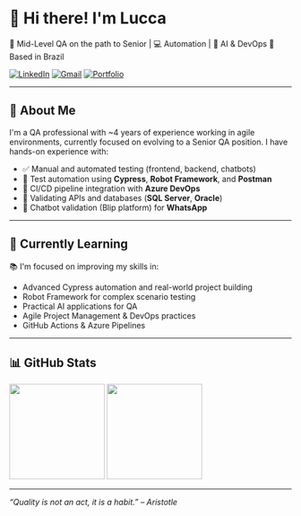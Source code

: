 # 👋 Hi there! I'm Lucca

🎯 Mid-Level QA on the path to Senior | 💻 Automation | 🧠 AI & DevOps 
📍 Based in Brazil 

[![LinkedIn](https://img.shields.io/badge/LinkedIn-000?style=for-the-badge&logo=linkedin&logoColor=0A66C2)](https://www.linkedin.com/in/lucca-souza-212513207/) 
[![Gmail](https://img.shields.io/badge/Gmail-000?style=for-the-badge&logo=gmail&logoColor=EA4335)](mailto:luccafsouza00@gmail.com)
[![Portfolio](https://img.shields.io/badge/GitHub-000?style=for-the-badge&logo=github&logoColor=white)](https://github.com/luccafsouza00)

---

## 🧪 About Me

I'm a QA professional with ~4 years of experience working in agile environments, currently focused on evolving to a Senior QA position. I have hands-on experience with:

- ✅ Manual and automated testing (frontend, backend, chatbots)
- 🤖 Test automation using **Cypress**, **Robot Framework**, and **Postman**
- 🧩 CI/CD pipeline integration with **Azure DevOps**
- 🧾 Validating APIs and databases (**SQL Server**, **Oracle**)
- 💬 Chatbot validation (Blip platform) for **WhatsApp**

---

## 🚀 Currently Learning

📚 I'm focused on improving my skills in:

- Advanced Cypress automation and real-world project building  
- Robot Framework for complex scenario testing  
- Practical AI applications for QA  
- Agile Project Management & DevOps practices  
- GitHub Actions & Azure Pipelines

---

## 📊 GitHub Stats

<p align="left">
  <img height="170px" src="https://github-readme-stats.vercel.app/api?username=luccafsouza00&show_icons=true&theme=tokyonight" />
  <img height="170px" src="https://github-readme-stats.vercel.app/api/top-langs/?username=luccafsouza00&layout=compact&theme=tokyonight"/>
</p>

---

_“Quality is not an act, it is a habit.” – Aristotle_
